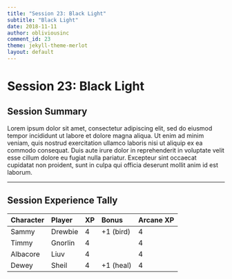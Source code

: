 ```yaml
---
title: "Session 23: Black Light"
subtitle: "Black Light"
date: 2018-11-11
author: obliviousinc
comment_id: 23
theme: jekyll-theme-merlot
layout: default
---
```


# Session 23: Black Light

## Session Summary

Lorem ipsum dolor sit amet, consectetur adipiscing elit, sed do eiusmod tempor incididunt ut labore et dolore magna aliqua. Ut enim ad minim veniam, quis nostrud exercitation ullamco laboris nisi ut aliquip ex ea commodo consequat. Duis aute irure dolor in reprehenderit in voluptate velit esse cillum dolore eu fugiat nulla pariatur. Excepteur sint occaecat cupidatat non proident, sunt in culpa qui officia deserunt mollit anim id est laborum.

* * *

## Session Experience Tally

| Character | Player  | XP  | Bonus     | Arcane XP |
|:--------- |:------- |:--- |:--------- |:--------- |
| Sammy     | Drewbie | 4   | +1 (bird) | 4         |
| Timmy     | Gnorlin | 4   |           | 4         |
| Albacore  | Liuv    | 4   |           | 4         |
| Dewey     | Sheil   | 4   | +1 (heal) | 4         |